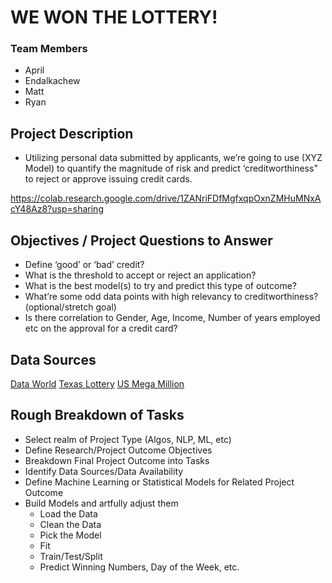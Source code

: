 # WE WON THE LOTTERY!

### Team Members
- April
- Endalkachew
- Matt
- Ryan

##  Project Description
- Utilizing personal data submitted by applicants, we’re going to use (XYZ Model) to quantify the magnitude of risk and predict ‘creditworthiness” to reject or approve issuing credit cards.

https://colab.research.google.com/drive/1ZANriFDfMgfxqpOxnZMHuMNxAcY48Az8?usp=sharing


## Objectives / Project Questions to Answer

- Define ‘good’ or ‘bad’ credit?
- What is the threshold to accept or reject an application?
- What is the best model(s) to try and predict this type of outcome?
- What’re some odd data points with high relevancy to creditworthiness? (optional/stretch goal)
- Is there correlation to Gender, Age, Income, Number of years employed etc on the approval for a credit card?

## Data Sources
[Data World](https://www.kaggle.com/rikdifos/credit-card-approval-prediction)
[Texas Lottery](https://archive.ics.uci.edu/ml/datasets/credit+approval)
[US Mega Million](https://www.federalreserve.gov/releases/g19/current/default.htm)

## Rough Breakdown of Tasks

- Select realm of Project Type (Algos, NLP, ML, etc)
- Define Research/Project Outcome Objectives
- Breakdown Final Project Outcome into Tasks
- Identify Data Sources/Data Availability
- Define Machine Learning or Statistical Models for Related Project Outcome
- Build Models and artfully adjust them
  - Load the Data
  - Clean the Data
  - Pick the Model
  - Fit
  - Train/Test/Split
  - Predict Winning Numbers, Day of the Week, etc. 
